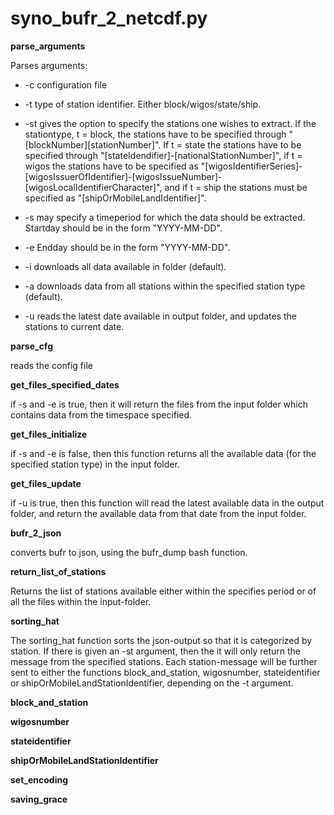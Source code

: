 # syno_bufr_2_netcdf.py

**parse_arguments**

Parses arguments:

* -c configuration file

* -t type of station identifier. Either block/wigos/state/ship.

* -st gives the option to specify the stations one wishes to extract. If the stationtype, t = block, the stations have to be specified through "[blockNumber][stationNumber]". If t = state the stations have to be specified through "[stateIdendifier]-[nationalStationNumber]", if t =  wigos the stations have to be specified as "[wigosIdentifierSeries]-[wigosIssuerOfIdentifier]-[wigosIssueNumber]-[wigosLocalIdentifierCharacter]", and if t = ship the stations must be specified as "[shipOrMobileLandIdentifier]".

* -s may specify a timeperiod for which the data should be extracted. Startday should be in the form "YYYY-MM-DD".

* -e Endday should be in the form "YYYY-MM-DD".

* -i downloads all data available in folder (default).

* -a downloads data from all stations within the specified station type (default).

* -u reads the latest date available in output folder, and updates the stations to current date.

**parse_cfg**

reads the config file

**get_files_specified_dates**

if -s and -e is true, then it will return the files from the input folder which contains data from the timespace specified.

**get_files_initialize**

if -s and -e is false, then this function returns all the available data (for the specified station type) in the input folder.

**get_files_update**

if -u is true, then this function will read the latest available data in the output folder, and return the available data from that date from the input folder.

**bufr_2_json**

converts bufr to json, using the bufr_dump bash function.

**return_list_of_stations**

Returns the list of stations available either within the specifies period or of all the files within the input-folder.

**sorting_hat**

The sorting_hat function sorts the json-output so that it is categorized by station. If there is given an -st argument, then the it will only return the message from the specified stations. Each station-message will be further sent to either the functions block_and_station, wigosnumber, stateidentifier or shipOrMobileLandStationIdentifier, depending on the -t argument.

**block_and_station**


**wigosnumber**

**stateidentifier**

**shipOrMobileLandStationIdentifier**

**set_encoding**

**saving_grace**

